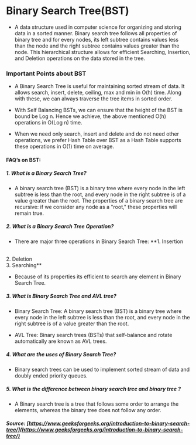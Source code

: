 # Binary Search Tree(BST)

- A data structure used in computer science for organizing and storing data in a sorted manner. Binary search tree follows all properties of binary tree and for every nodes, its left subtree contains values less than the node and the right subtree contains values greater than the node. This hierarchical structure allows for efficient Searching, Insertion, and Deletion operations on the data stored in the tree.

### Important Points about BST

- A Binary Search Tree is useful for maintaining sorted stream of data. It allows search, insert, delete, ceiling, max and min in O(h) time. Along with these, we can always traverse the tree items in sorted order.

- With Self Balancing BSTs, we can ensure that the height of the BST is bound be Log n. Hence we achieve, the above mentioned O(h) operations in O(Log n) time.

- When we need only search, insert and delete and do not need other operations, we prefer Hash Table over BST as a Hash Table supports these operations in O(1) time on average.

#### FAQ’s on BST:

##### 1. What is a Binary Search Tree?

- A binary search tree (BST) is a binary tree where every node in the left subtree is less than the root, and every node in the right subtree is of a value greater than the root. The properties of a binary search tree are recursive: if we consider any node as a "root," these properties will remain true.

##### 2. What is a Binary Search Tree Operation?

- There are major three operations in Binary Search Tree: 
**1. Insertion
<br>
2. Deletion
<br>
3. Searching**
        
- Because of its properties its efficient to search any element in Binary Search Tree.

##### 3. What is Binary Search Tree and AVL tree?

- Binary Search Tree: A binary search tree (BST) is a binary tree where every node in the left subtree is less than the root, and every node in the right subtree is of a value greater than the root.

- AVL Tree: Binary search trees (BSTs) that self-balance and rotate automatically are known as AVL trees.

##### 4. What are the uses of Binary Search Tree?

- Binary search trees can be used to implement sorted stream of data and doubly ended priority queues.

##### 5. What is the difference between binary search tree and binary tree ?

- A Binary search tree is a tree that follows some order to arrange the elements, whereas the binary tree does not follow any order.


##### Source: [https://www.geeksforgeeks.org/introduction-to-binary-search-tree/](https://www.geeksforgeeks.org/introduction-to-binary-search-tree/)